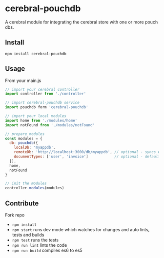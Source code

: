 # cerebral-pouchdb

A cerebral module for integrating the cerebral store with one or more pouch dbs.

## Install

```
npm install cerebral-pouchdb
```

## Usage


From your main.js

```js
// import your cerebral controller
import controller from './controller'

// import cerebral-pouchdb service
import pouchdb form 'cerebral-pouchdb'

// import your local modules
import home from './modules/home'
import notFound from './modules/notFound'

// prepare modules
const modules = {
  db: pouchdb({
    localDb: 'myappdb',
    remoteDb: 'http://localhost:3000/db/myappdb', // optional - syncs with remote db when provided
    documentTypes: ['user', 'invoice']            // optional - defaults to all document types
  }),
  home,
  notFound
}

// init the modules
controller.modules(modules)
```

## Contribute

Fork repo

* `npm install`
* `npm start` runs dev mode which watches for changes and auto lints, tests and builds
* `npm test` runs the tests
* `npm run lint` lints the code
* `npm run build` compiles es6 to es5
